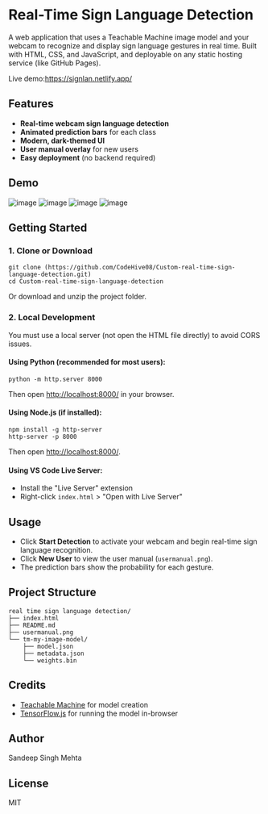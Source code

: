# Real-Time Sign Language Detection

A web application that uses a Teachable Machine image model and your webcam to recognize and display sign language gestures in real time. Built with HTML, CSS, and JavaScript, and deployable on any static hosting service (like GitHub Pages).

Live demo:https://signlan.netlify.app/
## Features
- **Real-time webcam sign language detection**
- **Animated prediction bars** for each class
- **Modern, dark-themed UI**
- **User manual overlay** for new users
- **Easy deployment** (no backend required)

## Demo
![image](https://github.com/user-attachments/assets/9acd9cc1-865e-489a-b29f-39c0afaff229)
![image](https://github.com/user-attachments/assets/d36ce2fe-ce6e-493c-8e01-fcd953177602)
![image](https://github.com/user-attachments/assets/208e19cc-02a0-4236-b5be-62416af15c4f)
![image](https://github.com/user-attachments/assets/b9afd4f2-a440-4cf5-a96b-ef01d8fece55)


## Getting Started

### 1. Clone or Download
```
git clone (https://github.com/CodeHive08/Custom-real-time-sign-language-detection.git)
cd Custom-real-time-sign-language-detection
```
Or download and unzip the project folder.

### 2. Local Development
You must use a local server (not open the HTML file directly) to avoid CORS issues.

#### Using Python (recommended for most users):
```
python -m http.server 8000
```
Then open [http://localhost:8000/](http://localhost:8000/) in your browser.

#### Using Node.js (if installed):
```
npm install -g http-server
http-server -p 8000
```
Then open [http://localhost:8000/](http://localhost:8000/).

#### Using VS Code Live Server:
- Install the "Live Server" extension
- Right-click `index.html` > "Open with Live Server"

## Usage
- Click **Start Detection** to activate your webcam and begin real-time sign language recognition.
- Click **New User** to view the user manual (`usermanual.png`).
- The prediction bars show the probability for each gesture.

## Project Structure
```
real time sign language detection/
├── index.html
├── README.md
├── usermanual.png
└── tm-my-image-model/
    ├── model.json
    ├── metadata.json
    └── weights.bin
```

## Credits
- [Teachable Machine](https://teachablemachine.withgoogle.com/) for model creation
- [TensorFlow.js](https://www.tensorflow.org/js) for running the model in-browser

## Author
Sandeep Singh Mehta

## License
MIT 
